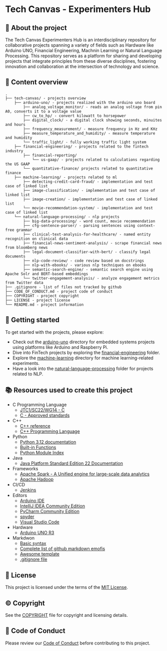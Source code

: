 # Tech Canvas - Experimenters Hub

## :newspaper: About the project

The Tech Canvas Experimenters Hub is an interdisciplinary repository for collaborative projects spanning a variety of fields such as Hardware like Arduino UNO, Financial Engineering, Machnin Learning or Natural Language Processing. This repository serves as a platform for sharing and developing projects that integrate principles from these diverse disciplines, fostering innovation and collaboration at the intersection of technology and science.

## :notebook: Content overview

    .
    ├── tech-canvas/ - projects overview
        ├── arduino-uno/ - projects realized with the arduino uno board
            ├── analog_voltage_monitor/ - reads an analog voltage from pin A0, converts it to a voltage value
            ├── cw_to_hp/ - convert kilowatt to horsepower
            ├── digital_clock/ - a digital clock showing seconds, minuites and hours
            ├── frequency_measurement/ - measure frequency in Hz and KHz
            ├── measure_temperature_and_humidity/ - measure temperature and humidity
            └── traffic_light/ - fully working traffic light system
        ├── financial-engineering/ - projects related to the fintech industry
            ├── financial-reporting/
                └── us-gaap/ - projects related to calculations regarding the US GAAP
            └── quantitative-finance/ projects related to quantitative finance
        ├── machine-learning/ - projects related to ml
            ├── detecting-credit-card-fraud/ - implementation and test case of linked list
            ├── image-classification/ - implementation and test case of linked list
            ├── image-creation/ - implementation and test case of linked list
            └── movie-recommendation-system/ - implementation and test case of linked list
        └── natural-language-processing/ - nlp projects
            ├── big-data-processing/ - word count, movie recommendation
            ├── cfg-sentence-parser/ - parsing sentences using context-free grammar
            ├── clinical-text-analysis-for-healthcare/ - named entity recognition on clinical data
            ├── financial-news-sentiment-analysis/ - scrape financial news from bloomberg news
            ├── legal-document-classifier-with-bert/ - classify legal documents   
            ├── nlp-code-review/ - code review based on docstrings
            ├── nlp-with-ebooks/ - various nlp techniques on ebooks
            ├── semantic-search-engine/ - semantic search engine using Apache Solr and BERT-based embeddings
            └── twitter-engagement-analysis/ - analyze engagement metrics from Twitter data            
    ├── .gitignore - list of files not tracked by github
    ├── CODE_OF_CONDUCT.md - project code of conduct
    ├── COPYRIGHT - project copyright
    ├── LICENSE - project license
    └── README.md - project information

## :runner: Getting started

To get started with the projects, please explore:

* Check out the [arduino-uno](./arduino-uno/) directory for embedded systems projects using platforms like Arduino and Raspberry Pi.
* Dive into FinTech projects by exploring the [financial-engineering](./financial-enigneering/) folder.
* Explore the [machine-learning](./machine-learning/) directory for machine learning-related experiments.
* Have a look into the [natural-language-processing](./natural-language-processing/) folder for projects related to NLP.

## :books: Resources used to create this project

* C Programming Language
    * [JTC1/SC22/WG14 - C](https://www.open-std.org/jtc1/sc22/wg14/)
    * [C - Approved standards](https://www.open-std.org/JTC1/SC22/WG14/www/standards)
* C++
    * [C++ reference](https://en.cppreference.com/w/)
    * [C++ Programming Language](https://devdocs.io/cpp/)
* Python
    * [Python 3.12 documentation](https://docs.python.org/3/)
    * [Built-in Functions](https://docs.python.org/3/library/functions.html)
    * [Python Module Index](https://docs.python.org/3/py-modindex.html)
* Java
    * [Java Platform Standard Edition 22 Documentation](https://docs.oracle.com/en/java/javase/)
* Frameworks
    * [Apache Spark - A Unified engine for large-scale data analytics](https://spark.apache.org/docs/latest/)
    * [Apache Hadoop](https://hadoop.apache.org/docs/stable/)
* CI/CD
    * [Jenkins](https://www.jenkins.io/doc/book/)
* Editors
    * [Arduino IDE](https://docs.arduino.cc/software/ide/)
    * [IntelliJ IDEA Community Edition](https://www.jetbrains.com/idea/download/?section=windows)
    * [PyCharm Community Edition](https://www.jetbrains.com/pycharm/download/?section=windows)
    * [spyder](https://www.spyder-ide.org/)
    * [Visual Studio Code](https://code.visualstudio.com/)
* Hardware
    * [Arduino UNO R3](https://docs.arduino.cc/hardware/uno-rev3/)
* Markdwon
    * [Basic syntax](https://www.markdownguide.org/basic-syntax/)
    * [Complete list of github markdown emofis](https://dev.to/nikolab/complete-list-of-github-markdown-emoji-markup-5aia)
    * [Awesome template](http://github.com/Human-Activity-Recognition/blob/main/README.md)
    * [.gitignore file](https://git-scm.com/docs/gitignore) 

## :bookmark: License

This project is licensed under the terms of the [MIT License](LICENSE).

## :copyright: Copyright

See the [COPYRIGHT](COPYRIGHT) file for copyright and licensing details.

## :straight_ruler: Code of Conduct

Please review our [Code of Conduct](CODE_OF_CONDUCT.md) before contributing to this project.
